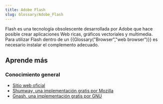 ```yaml
---
title: Adobe Flash
slug: Glossary/Adobe_Flash
---
```


Flash es una tecnología obsolescente desarrollada por Adobe que hace posible crear aplicaciones Web ricas, gráficos vectoriales y multimedia. Para utilizar Flash dentro de un {{Glossary("Browser","web browser")}} es necesario instalar el complemento adecuado.

## Aprende más

### Conocimiento general

- [Sitio web oficial](https://www.adobe.com/products/flashruntimes.html)
- [Shumway, una implementación gratis por Mozilla](https://mozilla.github.io/shumway/)
- [Gnash, una implementación gratis por GNU](http://gnashdev.org/)
